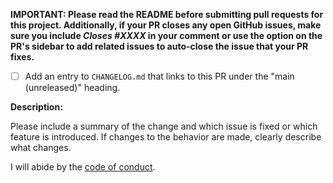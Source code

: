 **IMPORTANT: Please read the README before submitting pull requests for this project. Additionally, if your PR closes any open GitHub issues, make sure you include _Closes #XXXX_ in your comment or use the option on the PR's sidebar to add related issues to auto-close the issue that your PR fixes.**

- [ ] Add an entry to `CHANGELOG.md` that links to this PR under the "main (unreleased)" heading.

**Description:**

Please include a summary of the change and which issue is fixed or which feature is introduced. If changes to the behavior are made, clearly describe what changes.

I will abide by the [code of conduct](CODE_OF_CONDUCT.md).
